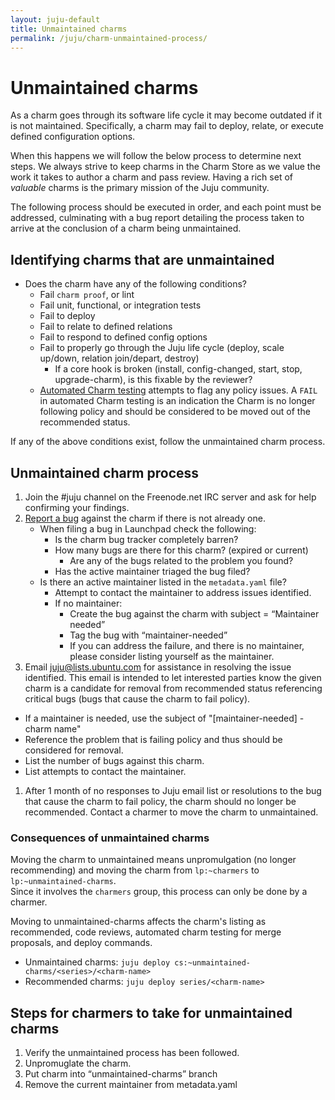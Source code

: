 ```yaml
---
layout: juju-default
title: Unmaintained charms  
permalink: /juju/charm-unmaintained-process/
---
```


# Unmaintained charms

As a charm goes through its software life cycle it may become outdated if it is
not maintained.  Specifically, a charm may fail to deploy, relate, or execute
defined configuration options.  

When this happens we will follow the below process to determine next steps.  We
always strive to keep charms in the Charm Store as we value the work it takes
to author a charm and pass review. Having a rich set of _valuable_ charms is
the primary mission of the Juju community.  

The following process should be executed in order, and each point must be
addressed, culminating with a bug report detailing the process taken to arrive
at the conclusion of a charm being unmaintained.


## Identifying charms that are unmaintained

- Does the charm have any of the following conditions?
  - Fail `charm proof`, or lint
  - Fail unit, functional, or integration tests
  - Fail to deploy
  - Fail to relate to defined relations
  - Fail to respond to defined config options
  - Fail to properly go through the Juju life cycle (deploy, scale up/down,
    relation join/depart, destroy)
      - If a core hook is broken (install, config-changed, start, stop,
        upgrade-charm), is this fixable by the reviewer?
  - [Automated Charm testing](http://reports.vapour.ws/charm-tests-by-charm)
    attempts to flag any policy issues. A `FAIL` in automated Charm testing is
    an indication the Charm is no longer following policy and should be
    considered to be moved out of the recommended status.  

If any of the above conditions exist, follow the unmaintained charm process.  


##  Unmaintained charm process

1. Join the #juju channel on the Freenode.net IRC server and ask for help
   confirming your findings.  
1. [Report a bug](https://bugs.launchpad.net/charms/) against the charm if
   there is not already one.  
    - When filing a bug in Launchpad check the following:
      - Is the charm bug tracker completely barren?
      - How many bugs are there for this charm? (expired or current)
        - Are any of the bugs related to the problem you found?
      - Has the active maintainer triaged the bug filed?
    - Is there an active maintainer listed in the `metadata.yaml` file?
      - Attempt to contact the maintainer to address issues identified.
      - If no maintainer:
        - Create the bug against the charm with subject = “Maintainer needed”
        - Tag the bug with “maintainer-needed”
        - If you can address the failure, and there is no maintainer, please
          consider listing yourself as the maintainer.  
1. Email juju@lists.ubuntu.com for assistance in resolving the issue
   identified. This email is intended to let interested parties know the given
   charm is a candidate for removal from recommended status referencing
   critical bugs (bugs that cause the charm to fail policy).  
  - If a maintainer is needed, use the subject of "[maintainer-needed] - charm
    name"  
  - Reference the problem that is failing policy and thus should be considered
    for removal.
  - List the number of bugs against this charm.
  - List attempts to contact the maintainer.
1. After 1 month of no responses to Juju email list or resolutions to the bug
   that cause the charm to fail policy, the charm should no longer be
   recommended. Contact a charmer to move the charm to unmaintained.

### Consequences of unmaintained charms

Moving the charm to unmaintained means unpromulgation (no longer recommending)
and moving the charm from `lp:~charmers` to `lp:~unmaintained-charms`.  
Since it involves the `charmers` group, this process can only be done by a
charmer.  

Moving to unmaintained-charms affects the charm's listing as recommended,
code reviews, automated charm testing for merge proposals, and deploy
commands.  

  - Unmaintained charms:  `juju deploy cs:~unmaintained-charms/<series>/<charm-name>`
  - Recommended charms:  `juju deploy series/<charm-name>`  

## Steps for charmers to take for unmaintained charms

1. Verify the unmaintained process has been followed.
1. Unpromuglate the charm.
1. Put charm into “unmaintained-charms” branch
1. Remove the current maintainer from metadata.yaml